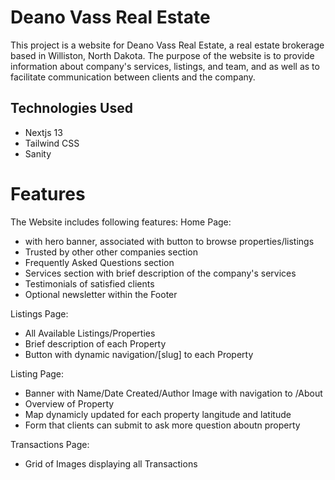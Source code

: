 # Deano Vass Real Estate

This project is a website for Deano Vass Real Estate, a real estate brokerage based in Williston, North Dakota.
The purpose of the website is to provide information about company's services, listings, and team, and as well as to facilitate communication between clients and the company.

## Technologies Used
<ul>
<li>Nextjs 13</li>
<li>Tailwind CSS</li>
<li>Sanity</li>
</ul>

# Features

The Website includes following features:
Home Page:
<ul>
    <li>with hero banner, associated with button to browse properties/listings</li>
    <li>Trusted by other other companies section</li>
    <li>Frequently Asked Questions section</li>
    <li>Services section with brief description of the company's services</li>
    <li>Testimonials of satisfied clients</li>
    <li>Optional newsletter within the Footer</li>
</ul>
Listings Page:
<ul>
    <li>All Available Listings/Properties</li>
    <li>Brief description of each Property</li>
    <li>Button with dynamic navigation/[slug] to each Property</li>
</ul>
Listing Page:
<ul>
<li>Banner with Name/Date Created/Author Image with navigation to /About</li>
<li>Overview of Property</li>
<li>Map dynamicly updated for each property langitude and latitude</li>
<li>Form that clients can submit to ask more question aboutn property</li>
</ul>
Transactions Page: 
<ul>
<li>Grid of Images displaying all Transactions</li>
</ul>

